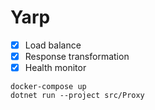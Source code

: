 # Yarp

- [x] Load balance
- [x] Response transformation
- [x] Health monitor

```
docker-compose up
dotnet run --project src/Proxy
```
